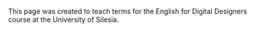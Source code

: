 This page was created to teach terms for the English for Digital Designers course at the University of Silesia.
